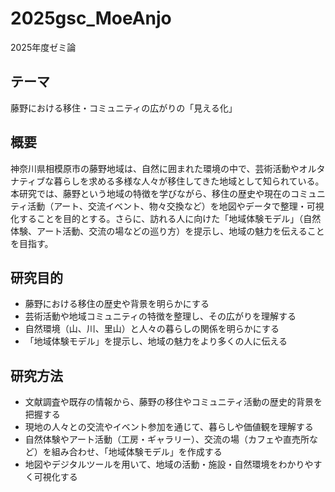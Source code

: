 # 2025gsc_MoeAnjo
2025年度ゼミ論

## テーマ
藤野における移住・コミュニティの広がりの「見える化」

## 概要
神奈川県相模原市の藤野地域は、自然に囲まれた環境の中で、芸術活動やオルタナティブな暮らしを求める多様な人々が移住してきた地域として知られている。本研究では、藤野という地域の特徴を学びながら、移住の歴史や現在のコミュニティ活動（アート、交流イベント、物々交換など）を地図やデータで整理・可視化することを目的とする。さらに、訪れる人に向けた「地域体験モデル」（自然体験、アート活動、交流の場などの巡り方）を提示し、地域の魅力を伝えることを目指す。  

## 研究目的
- 藤野における移住の歴史や背景を明らかにする  
- 芸術活動や地域コミュニティの特徴を整理し、その広がりを理解する  
- 自然環境（山、川、里山）と人々の暮らしの関係を明らかにする  
- 「地域体験モデル」を提示し、地域の魅力をより多くの人に伝える  

## 研究方法
- 文献調査や既存の情報から、藤野の移住やコミュニティ活動の歴史的背景を把握する  
- 現地の人々との交流やイベント参加を通じて、暮らしや価値観を理解する  
- 自然体験やアート活動（工房・ギャラリー）、交流の場（カフェや直売所など）を組み合わせ、「地域体験モデル」を作成する  
- 地図やデジタルツールを用いて、地域の活動・施設・自然環境をわかりやすく可視化する  
